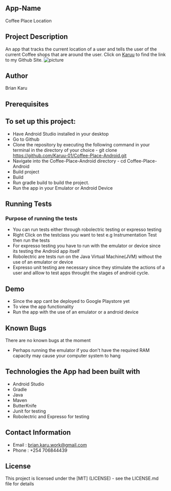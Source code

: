 ## App-Name
Coffee Place Location

## Project Description
An app that tracks the current location of a user and tells the user of the current Coffee shops that are around the user.
Click on [Karuu](https://github.com/Karuu-01) to find the link to my Github Site.
![picture](https://images.unsplash.com/photo-1495474472287-4d71bcdd2085?ixid=MnwxMjA3fDB8MHxwaG90by1wYWdlfHx8fGVufDB8fHx8&ixlib=rb-1.2.1&auto=format&fit=crop&w=750&q=80)

## Author
Brian Karu

## Prerequisites
## To set up this project:
- Have Android Studio installed in your desktop
- Go to Github 
- Clone the repository by executing the following command in your terminal in the directory of your choice - git clone https://github.com/Karuu-01/Coffee-Place-Android.git
- Navigate into the Coffee-Place-Android directory - cd Coffee-Place-Android
- Build project
- Build
- Run gradle build to build the project.
- Run the app in your Emulator or Android Device

## Running Tests
### Purpose of running the tests
- You can run tests either through robolectric testing or expresso testing
- Right Click on the testclass you want to test e.g Instrumentation Test then run the tests
- For expresso testing you have to run with the emulator or device since its testing the Android app itself
- Robolectric are tests run on the Java Virtual Machine(JVM) without the use of an emulator or device
- Expresso unit testing are necessary since they stimulate the actions of a user and alllow to test apps throught the stages of android cycle.

## Demo
- Since the app cant be deployed to Google Playstore yet
- To view the app functionality
- Run the app with the use of an emulator or a android device

## Known Bugs
There are no known bugs at the moment
- Perhaps running the emulator if you don't have the required RAM capacity may cause your computer system to hang

## Technologies the App had been built with
- Android Studio
- Gradle
- Java
- Maven
- ButterKnife
- Junit for testing
- Robolectric and Expresso for testing


## Contact Information
- Email : brian.karu.work@gmail.com
- Phone : +254 706844439

## License
This project is licensed under the [MIT] (LICENSE) - see the LICENSE.md file for details